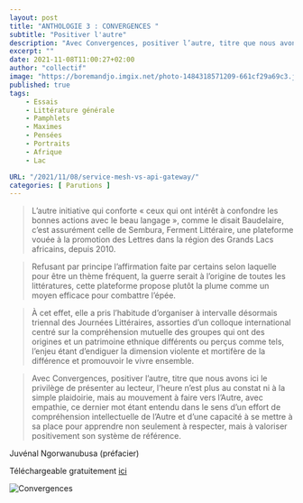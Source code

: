 ```yaml
---
layout: post
title: "ANTHOLOGIE 3 : CONVERGENCES "
subtitle: "Positiver l'autre"
description: "Avec Convergences, positiver l’autre, titre que nous avons ici le privilège de présenter au lecteur, l’heure n’est plus au constat ni à la simple plaidoirie, mais au mouvement à faire vers l’Autre, avec empathie, ce dernier mot étant entendu dans le sens d’un effort de compréhension intellectuelle de l’Autre et d’une capacité à se mettre à sa place pour apprendre non seulement à respecter, mais à valoriser positivement son système de référence. "
excerpt: ""
date: 2021-11-08T11:00:27+02:00 
author: "collectif"
image: "https://boremandjo.imgix.net/photo-1484318571209-661cf29a69c3.jpg"
published: true
tags:
    - Essais
    - Littérature générale
    - Pamphlets
    - Maximes
    - Pensées
    - Portraits 
    - Afrique
    - Lac

URL: "/2021/11/08/service-mesh-vs-api-gateway/"
categories: [ Parutions ]
---
```


>L’autre initiative qui conforte « ceux qui ont intérêt à confondre les bonnes actions avec le beau langage », comme le disait Baudelaire, c’est assurément celle de Sembura, Ferment Littéraire, une plateforme vouée à la promotion des Lettres dans la région des Grands Lacs africains, depuis 2010. 

>Refusant par principe l’affirmation faite par certains selon laquelle pour être un thème fréquent, la guerre serait à l’origine de toutes les littératures, cette plateforme propose plutôt la plume comme un moyen efficace pour combattre l’épée.

>À cet effet, elle a pris l’habitude d’organiser à intervalle désormais triennal des Journées Littéraires, assorties d’un colloque international centré sur la compréhension mutuelle des groupes qui ont des origines et un patrimoine ethnique différents ou perçus comme tels, l’enjeu étant d’endiguer la dimension violente et mortifère de la différence et promouvoir le vivre ensemble.

>Avec Convergences, positiver l’autre, titre que nous avons ici le privilège de présenter au lecteur, l’heure n’est plus au constat ni à la simple plaidoirie, mais au mouvement à faire vers l’Autre, avec empathie, ce dernier mot étant entendu dans le sens d’un effort de compréhension intellectuelle de l’Autre et d’une capacité à se mettre à sa place pour apprendre non seulement à respecter, mais à valoriser positivement son système de référence.

Juvénal Ngorwanubusa (préfacier)

Téléchargeable gratuitement [ici](https://lacroiseedeschemins.ma/produit/convergences-positiver-lautreanthologie-3plateforme-des-ecrivains-des-grands-lacs-africains/)<BR>

![Convergences](https://boremandjo.imgix.net/9789920753265_Convergences-Positiver-l%E2%80%99autre.jpg)



[](/img/sembura.jpg)



